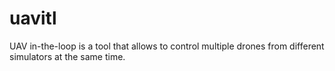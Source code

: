 # uavitl
UAV in-the-loop is a tool that allows to control multiple drones from different simulators at the same time.
